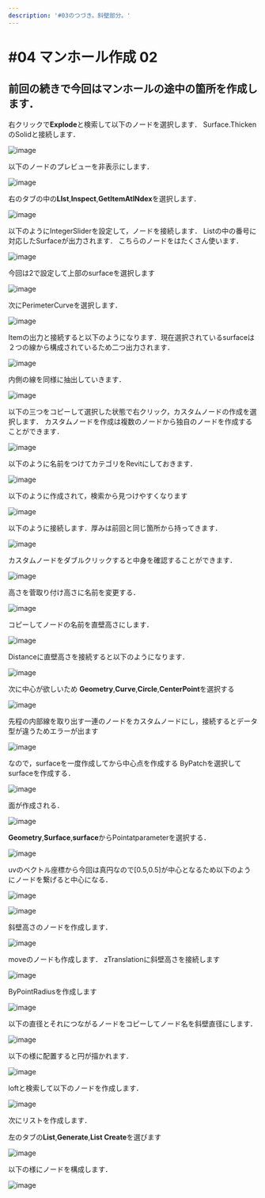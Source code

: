 ```yaml
---
description: '#03のつづき。斜壁部分。'
---
```


# #04 マンホール作成 02

## 前回の続きで今回はマンホールの途中の箇所を作成します．

右クリックで**Explode**と検索して以下のノードを選択します． Surface.ThickenのSolidと接続します．

![image](https://user-images.githubusercontent.com/48234687/103391860-bb850c80-4b5e-11eb-9d4e-adae38332ec0.png)

以下のノードのプレビューを非表示にします．

![image](https://user-images.githubusercontent.com/48234687/103392068-6e556a80-4b5f-11eb-94c9-947da0c2e48e.png)

右のタブの中の**LIst**,**Inspect**,**GetItemAtINdex**を選択します．

![image](https://user-images.githubusercontent.com/48234687/103392124-baa0aa80-4b5f-11eb-9f76-a152c89a913c.png)

以下のようにIntegerSliderを設定して，ノードを接続します． Listの中の番号に対応したSurfaceが出力されます． こちらのノードをはたくさん使います．

![image](https://user-images.githubusercontent.com/48234687/103392305-79f56100-4b60-11eb-849c-b44a4424a7fd.png)

今回は2で設定して上部のsurfaceを選択します

![image](https://user-images.githubusercontent.com/48234687/103392398-0738b580-4b61-11eb-8ecd-bd8ef0c8210c.png)

次にPerimeterCurveを選択します．

![image](https://user-images.githubusercontent.com/48234687/103392532-b9707d00-4b61-11eb-9da4-ab7a003d764b.png)

Itemの出力と接続すると以下のようになります．現在選択されているsurfaceは２つの線から構成されているため二つ出力されます．

![image](https://user-images.githubusercontent.com/48234687/103392590-02283600-4b62-11eb-86aa-b5f3771a0ab5.png)

内側の線を同様に抽出していきます．

![image](https://user-images.githubusercontent.com/48234687/103392734-a90cd200-4b62-11eb-8cfd-aa52c04476d6.png)

以下の三つをコピーして選択した状態で右クリック，カスタムノードの作成を選択します． カスタムノードを作成は複数のノードから独自のノードを作成することができます．

![image](https://user-images.githubusercontent.com/48234687/103392930-73b4b400-4b63-11eb-9976-65f1936303d7.png)

以下のように名前をつけてカテゴリをRevitにしておきます．

![image](https://user-images.githubusercontent.com/48234687/103393004-df971c80-4b63-11eb-9888-05874e6a81b7.png)

以下のように作成されて，検索から見つけやすくなります

![image](https://user-images.githubusercontent.com/48234687/103393126-7ebc1400-4b64-11eb-8974-24041596a61b.png)

以下のように接続します．厚みは前回と同じ箇所から持ってきます．

![image](https://user-images.githubusercontent.com/48234687/103393272-2e918180-4b65-11eb-9445-069902df1546.png)

カスタムノードをダブルクリックすると中身を確認することができます．

![image](https://user-images.githubusercontent.com/48234687/103393218-f1c58a80-4b64-11eb-821f-6ddc72c44648.png)

高さを菅取り付け高さに名前を変更する．

![image](https://user-images.githubusercontent.com/48234687/103393365-9b0c8080-4b65-11eb-8710-94ab73ea6caa.png)

コピーしてノードの名前を直壁高さにします．

![image](https://user-images.githubusercontent.com/48234687/103393412-dc9d2b80-4b65-11eb-88e0-4c3731a14034.png)

Distanceに直壁高さを接続すると以下のようになります．

![image](https://user-images.githubusercontent.com/48234687/103393483-2ede4c80-4b66-11eb-8130-edb212be7bca.png)

次に中心が欲しいため **Geometry**,**Curve**,**Circle**,**CenterPoint**を選択する

![image](https://user-images.githubusercontent.com/48234687/103395166-1a9f4d00-4b70-11eb-815c-7be5997c1096.png)

先程の内部線を取り出す一連のノードをカスタムノードにし，接続するとデータ型が違うためエラーが出ます

![image](https://user-images.githubusercontent.com/48234687/103395840-81723580-4b73-11eb-9647-4dc8d083536a.png)

なので，surfaceを一度作成してから中心点を作成する ByPatchを選択してsurfaceを作成する．

![image](https://user-images.githubusercontent.com/48234687/103396020-415f8280-4b74-11eb-81fe-d4624ed69cb9.png)

面が作成される．

![image](https://user-images.githubusercontent.com/48234687/103396090-79ff5c00-4b74-11eb-9c53-5dc83a44742b.png)

**Geometry**,**Surface**,**surface**からPointatparameterを選択する．

![image](https://user-images.githubusercontent.com/48234687/103396175-fbef8500-4b74-11eb-89c7-099b4ffb65fa.png)

uvのベクトル座標から今回は真円なので\[0.5,0.5]が中心となるため以下のようにノードを繋げると中心になる．

![image](https://user-images.githubusercontent.com/48234687/103396259-8a640680-4b75-11eb-80b7-c70a1f7d5124.png)

![image](https://user-images.githubusercontent.com/48234687/103396259-8a640680-4b75-11eb-80b7-c70a1f7d5124.png)

斜壁高さのノードを作成します．

![image](https://user-images.githubusercontent.com/48234687/103396372-4291af00-4b76-11eb-9d1e-ea8fdb87af01.png)

moveのノードも作成します． zTranslationに斜壁高さを接続します

![image](https://user-images.githubusercontent.com/48234687/103396520-25111500-4b77-11eb-8258-c7e17123a2d0.png)

ByPointRadiusを作成します

![image](https://user-images.githubusercontent.com/48234687/103396573-5be72b00-4b77-11eb-98eb-c28a7cf06080.png)

以下の直径とそれにつながるノードをコピーしてノード名を斜壁直径にします．

![image](https://user-images.githubusercontent.com/48234687/103396642-b5e7f080-4b77-11eb-93a6-3c3c7293613a.png)

以下の様に配置すると円が描かれます．

![image](https://user-images.githubusercontent.com/48234687/103396744-3ad30a00-4b78-11eb-9360-b86b9b8f4884.png)

loftと検索して以下のノードを作成します．

![image](https://user-images.githubusercontent.com/48234687/103396797-8980a400-4b78-11eb-840f-4150f907f882.png)

次にリストを作成します．

左のタブの**List**,**Generate**,**List Create**を選びます

![image](https://user-images.githubusercontent.com/48234687/103396867-e4b29680-4b78-11eb-84a1-d01f3796788a.png)

以下の様にノードを構成します．

![image](https://user-images.githubusercontent.com/48234687/103396965-60acde80-4b79-11eb-8ad7-59d1fd8edc98.png)

